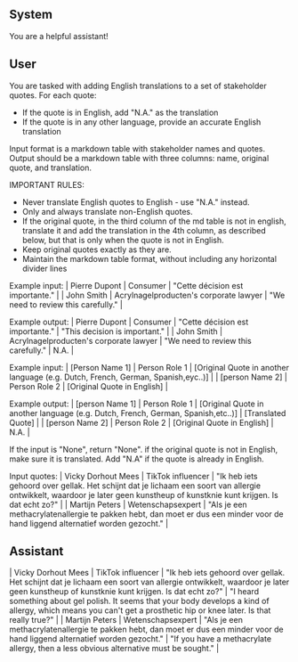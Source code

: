 ## System

You are a helpful assistant!

## User


You are tasked with adding English translations to a set of stakeholder quotes. For each quote:
- If the quote is in English, add "N.A." as the translation
- If the quote is in any other language, provide an accurate English translation

Input format is a markdown table with stakeholder names and quotes.
Output should be a markdown table with three columns: name, original quote, and translation.

IMPORTANT RULES:
- Never translate English quotes to English - use "N.A." instead.
- Only and always translate non-English quotes.
- If the original quote, in the third column of the md table is not in english, translate it and add the translation in the 4th column, as described below, but that is only when the quote is not in English.
- Keep original quotes exactly as they are.
- Maintain the markdown table format, without including any horizontal divider lines

Example input:
| Pierre Dupont | Consumer | "Cette décision est importante." |
| John Smith | Acrylnagelproducten's corporate lawyer | "We need to review this carefully." |

Example output:
| Pierre Dupont | Consumer | "Cette décision est importante." | "This decision is important." |
| John Smith | Acrylnagelproducten's corporate lawyer | "We need to review this carefully." | N.A. |

Example input:
| [Person Name 1] | Person Role 1 | [Original Quote in another language (e.g. Dutch, French, German, Spanish,eyc..)] |
| [person Name 2] | Person Role 2 | [Original Quote in English] |

Example output:
| [person Name 1] | Person Role 1 | [Original Quote in another language (e.g. Dutch, French, German, Spanish,etc..)] | [Translated Quote] |
| [person Name 2] | Person Role 2 | [Original Quote in English] | N.A. |

If the input is "None", return "None". if the original quote is not in English, make sure it is translated. Add "N.A" if the quote is already in English.

Input quotes:
| Vicky Dorhout Mees | TikTok influencer | "Ik heb iets gehoord over gellak. Het schijnt dat je lichaam een soort van allergie ontwikkelt, waardoor je later geen kunstheup of kunstknie kunt krijgen. Is dat echt zo?" |
| Martijn Peters | Wetenschapsexpert | "Als je een methacrylatenallergie te pakken hebt, dan moet er dus een minder voor de hand liggend alternatief worden gezocht." |
        

## Assistant

| Vicky Dorhout Mees | TikTok influencer | "Ik heb iets gehoord over gellak. Het schijnt dat je lichaam een soort van allergie ontwikkelt, waardoor je later geen kunstheup of kunstknie kunt krijgen. Is dat echt zo?" | "I heard something about gel polish. It seems that your body develops a kind of allergy, which means you can't get a prosthetic hip or knee later. Is that really true?" |
| Martijn Peters | Wetenschapsexpert | "Als je een methacrylatenallergie te pakken hebt, dan moet er dus een minder voor de hand liggend alternatief worden gezocht." | "If you have a methacrylate allergy, then a less obvious alternative must be sought." |


